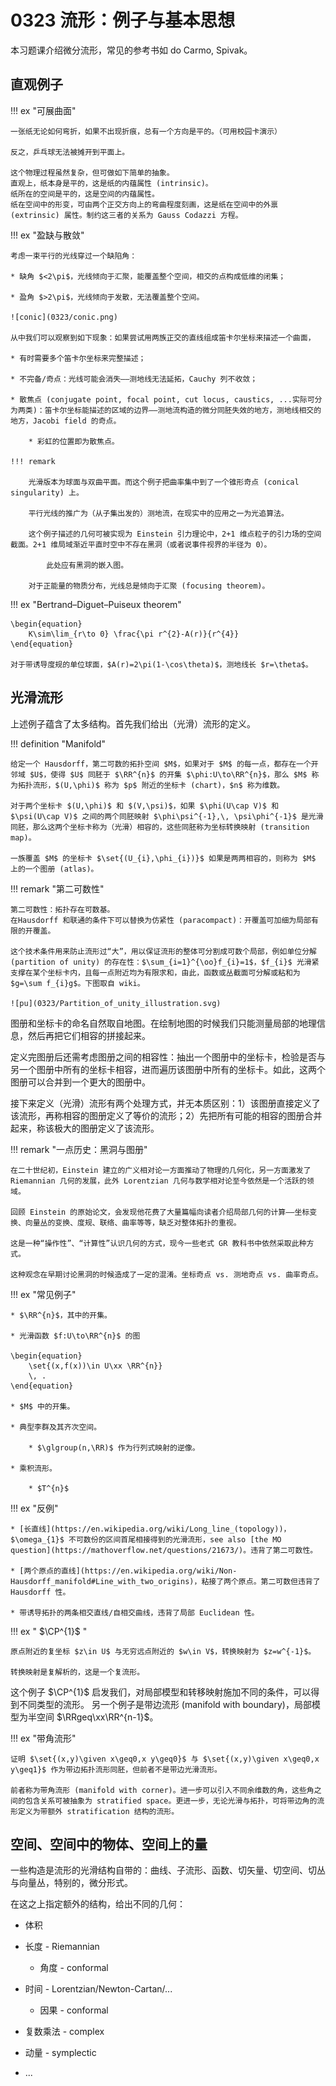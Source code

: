 # 0323 流形：例子与基本思想

<span hidden> $\newcommand{\supp}{\operatorname{supp}}$ </span>

本习题课介绍微分流形，常见的参考书如 do Carmo, Spivak。

## 直观例子

!!! ex "可展曲面"

    一张纸无论如何弯折，如果不出现折痕，总有一个方向是平的。（可用校园卡演示）

    反之，乒乓球无法被摊开到平面上。

    这个物理过程虽然复杂，但可做如下简单的抽象。
    直观上，纸本身是平的，这是纸的内蕴属性 (intrinsic)。
    纸所在的空间是平的，这是空间的内蕴属性。
    纸在空间中的形变，可由两个正交方向上的弯曲程度刻画，这是纸在空间中的外禀 (extrinsic) 属性。制约这三者的关系为 Gauss Codazzi 方程。

!!! ex "盈缺与散敛"

    考虑一束平行的光线穿过一个缺陷角：

    * 缺角 $<2\pi$，光线倾向于汇聚，能覆盖整个空间，相交的点构成低维的闭集；

    * 盈角 $>2\pi$，光线倾向于发散，无法覆盖整个空间。

    ![conic](0323/conic.png)

    从中我们可以观察到如下现象：如果尝试用两族正交的直线组成笛卡尔坐标来描述一个曲面，

    * 有时需要多个笛卡尔坐标来完整描述；

    * 不完备/奇点：光线可能会消失——测地线无法延拓，Cauchy 列不收敛；

    * 散焦点 (conjugate point, focal point, cut locus, caustics, ...实际可分为两类)：笛卡尔坐标能描述的区域的边界——测地流构造的微分同胚失效的地方，测地线相交的地方，Jacobi field 的奇点。

        * 彩虹的位置即为散焦点。

    !!! remark

        光滑版本为球面与双曲平面。而这个例子把曲率集中到了一个锥形奇点 (conical singularity) 上。

        平行光线的推广为（从子集出发的）测地流，在现实中的应用之一为光追算法。

        这个例子描述的几何可被实现为 Einstein 引力理论中，2+1 维点粒子的引力场的空间截面。2+1 维局域渐近平直时空中不存在黑洞（或者说事件视界的半径为 0）。

            此处应有黑洞的嵌入图。

        对于正能量的物质分布，光线总是倾向于汇聚 (focusing theorem)。

!!! ex "Bertrand–Diguet–Puiseux theorem"

    \begin{equation}
        K\sim\lim_{r\to 0} \frac{\pi r^{2}-A(r)}{r^{4}}
    \end{equation}

    对于带诱导度规的单位球面，$A(r)=2\pi(1-\cos\theta)$，测地线长 $r=\theta$。

## 光滑流形

上述例子蕴含了太多结构。首先我们给出（光滑）流形的定义。

!!! definition "Manifold"

    给定一个 Hausdorff，第二可数的拓扑空间 $M$，如果对于 $M$ 的每一点，都存在一个开邻域 $U$，使得 $U$ 同胚于 $\RR^{n}$ 的开集 $\phi:U\to\RR^{n}$，那么 $M$ 称为拓扑流形，$(U,\phi)$ 称为 $p$ 附近的坐标卡 (chart)，$n$ 称为维数。

    对于两个坐标卡 $(U,\phi)$ 和 $(V,\psi)$，如果 $\phi(U\cap V)$ 和 $\psi(U\cap V)$ 之间的两个同胚映射 $\phi\psi^{-1},\, \psi\phi^{-1}$ 是光滑同胚，那么这两个坐标卡称为（光滑）相容的，这些同胚称为坐标转换映射 (transition map)。

    一族覆盖 $M$ 的坐标卡 $\set{(U_{i},\phi_{i})}$ 如果是两两相容的，则称为 $M$ 上的一个图册 (atlas)。

!!! remark "第二可数性"

    第二可数性：拓扑存在可数基。
    在Hausdorff 和联通的条件下可以替换为仿紧性 (paracompact)：开覆盖可加细为局部有限的开覆盖。

    这个技术条件用来防止流形过“大”，用以保证流形的整体可分割成可数个局部，例如单位分解 (partition of unity) 的存在性：$\sum_{i=1}^{\oo}f_{i}=1$，$f_{i}$ 光滑紧支撑在某个坐标卡内，且每一点附近均为有限求和，由此，函数或丛截面可分解或粘和为 $g=\sum f_{i}g$。下图取自 wiki。

    ![pu](0323/Partition_of_unity_illustration.svg)

图册和坐标卡的命名自然取自地图。在绘制地图的时候我们只能测量局部的地理信息，然后再把它们相容的拼接起来。

定义完图册后还需考虑图册之间的相容性：抽出一个图册中的坐标卡，检验是否与另一个图册中所有的坐标卡相容，进而遍历该图册中所有的坐标卡。如此，这两个图册可以合并到一个更大的图册中。

接下来定义（光滑）流形有两个处理方式，并无本质区别：1）该图册直接定义了该流形，再称相容的图册定义了等价的流形；2）先把所有可能的相容的图册合并起来，称该极大的图册定义了该流形。

!!! remark "一点历史：黑洞与图册"

    在二十世纪初，Einstein 建立的广义相对论一方面推动了物理的几何化，另一方面激发了 Riemannian 几何的发展，此外 Lorentzian 几何与数学相对论至今依然是一个活跃的领域。

    回顾 Einstein 的原始论文，会发现他花费了大量篇幅向读者介绍局部几何的计算——坐标变换、向量丛的变换、度规、联络、曲率等等，缺乏对整体拓扑的重视。

    这是一种“操作性”、“计算性”认识几何的方式，现今一些老式 GR 教科书中依然采取此种方式。

    这种观念在早期讨论黑洞的时候造成了一定的混淆。坐标奇点 vs. 测地奇点 vs. 曲率奇点。

!!! ex "常见例子"

    * $\RR^{n}$，其中的开集。

    * 光滑函数 $f:U\to\RR^{n}$ 的图

    \begin{equation}
        \set{(x,f(x))\in U\xx \RR^{n}}
        \, .
    \end{equation}

    * $M$ 中的开集。

    * 典型李群及其齐次空间。

        * $\glgroup(n,\RR)$ 作为行列式映射的逆像。

    * 乘积流形。

        * $T^{n}$ 

!!! ex "反例"

    * [长直线](https://en.wikipedia.org/wiki/Long_line_(topology))，$\omega_{1}$ 不可数份的区间首尾相接得到的光滑流形，see also [the MO question](https://mathoverflow.net/questions/21673/)。违背了第二可数性。

    * [两个原点的直线](https://en.wikipedia.org/wiki/Non-Hausdorff_manifold#Line_with_two_origins)，粘接了两个原点。第二可数但违背了 Hausdorff 性。

    * 带诱导拓扑的两条相交直线/自相交曲线，违背了局部 Euclidean 性。

!!! ex " $\CP^{1}$ "

    原点附近的复坐标 $z\in U$ 与无穷远点附近的 $w\in V$，转换映射为 $z=w^{-1}$。

    转换映射是复解析的，这是一个复流形。

这个例子 $\CP^{1}$ 启发我们，对局部模型和转移映射施加不同的条件，可以得到不同类型的流形。
另一个例子是带边流形 (manifold with boundary)，局部模型为半空间 $\RRgeq\xx\RR^{n-1}$。

!!! ex "带角流形"

    证明 $\set{(x,y)\given x\geq0,x y\geq0}$ 与 $\set{(x,y)\given x\geq0,x y\geq1}$ 作为带边拓扑流形同胚，但前者不是带边光滑流形。

    前者称为带角流形 (manifold with corner)。进一步可以引入不同余维数的角，这些角之间的包含关系可被抽象为 stratified space。更进一步，无论光滑与拓扑，可将带边角的流形定义为带额外 stratification 结构的流形。

## 空间、空间中的物体、空间上的量

一些构造是流形的光滑结构自带的：曲线、子流形、函数、切矢量、切空间、切丛与向量丛，特别的，微分形式。

在这之上指定额外的结构，给出不同的几何：

* 体积

* 长度 - Riemannian

    * 角度 - conformal

* 时间 - Lorentzian/Newton-Cartan/...

    * 因果 - conformal

* 复数乘法 - complex

* 动量 - symplectic

* ...